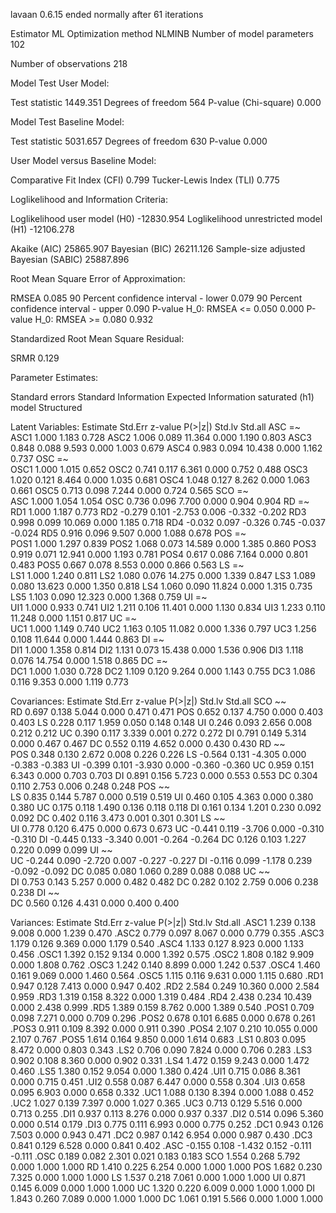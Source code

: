 lavaan 0.6.15 ended normally after 61 iterations

  Estimator                                         ML
  Optimization method                           NLMINB
  Number of model parameters                       102

  Number of observations                           218

Model Test User Model:
                                                      
  Test statistic                              1449.351
  Degrees of freedom                               564
  P-value (Chi-square)                           0.000

Model Test Baseline Model:

  Test statistic                              5031.657
  Degrees of freedom                               630
  P-value                                        0.000

User Model versus Baseline Model:

  Comparative Fit Index (CFI)                    0.799
  Tucker-Lewis Index (TLI)                       0.775

Loglikelihood and Information Criteria:

  Loglikelihood user model (H0)             -12830.954
  Loglikelihood unrestricted model (H1)     -12106.278
                                                      
  Akaike (AIC)                               25865.907
  Bayesian (BIC)                             26211.126
  Sample-size adjusted Bayesian (SABIC)      25887.896

Root Mean Square Error of Approximation:

  RMSEA                                          0.085
  90 Percent confidence interval - lower         0.079
  90 Percent confidence interval - upper         0.090
  P-value H_0: RMSEA <= 0.050                    0.000
  P-value H_0: RMSEA >= 0.080                    0.932

Standardized Root Mean Square Residual:

  SRMR                                           0.129

Parameter Estimates:

  Standard errors                             Standard
  Information                                 Expected
  Information saturated (h1) model          Structured

Latent Variables:
                   Estimate  Std.Err  z-value  P(>|z|)   Std.lv  Std.all
  ASC =~                                                                
    ASC1              1.000                               1.183    0.728
    ASC2              1.006    0.089   11.364    0.000    1.190    0.803
    ASC3              0.848    0.088    9.593    0.000    1.003    0.679
    ASC4              0.983    0.094   10.438    0.000    1.162    0.737
  OSC =~                                                                
    OSC1              1.000                               1.015    0.652
    OSC2              0.741    0.117    6.361    0.000    0.752    0.488
    OSC3              1.020    0.121    8.464    0.000    1.035    0.681
    OSC4              1.048    0.127    8.262    0.000    1.063    0.661
    OSC5              0.713    0.098    7.244    0.000    0.724    0.565
  SCO =~                                                                
    ASC               1.000                               1.054    1.054
    OSC               0.736    0.096    7.700    0.000    0.904    0.904
  RD =~                                                                 
    RD1               1.000                               1.187    0.773
    RD2              -0.279    0.101   -2.753    0.006   -0.332   -0.202
    RD3               0.998    0.099   10.069    0.000    1.185    0.718
    RD4              -0.032    0.097   -0.326    0.745   -0.037   -0.024
    RD5               0.916    0.096    9.507    0.000    1.088    0.678
  POS =~                                                                
    POS1              1.000                               1.297    0.839
    POS2              1.068    0.073   14.589    0.000    1.385    0.860
    POS3              0.919    0.071   12.941    0.000    1.193    0.781
    POS4              0.617    0.086    7.164    0.000    0.801    0.483
    POS5              0.667    0.078    8.553    0.000    0.866    0.563
  LS =~                                                                 
    LS1               1.000                               1.240    0.811
    LS2               1.080    0.076   14.275    0.000    1.339    0.847
    LS3               1.089    0.080   13.623    0.000    1.350    0.818
    LS4               1.060    0.090   11.824    0.000    1.315    0.735
    LS5               1.103    0.090   12.323    0.000    1.368    0.759
  UI =~                                                                 
    UI1               1.000                               0.933    0.741
    UI2               1.211    0.106   11.401    0.000    1.130    0.834
    UI3               1.233    0.110   11.248    0.000    1.151    0.817
  UC =~                                                                 
    UC1               1.000                               1.149    0.740
    UC2               1.163    0.105   11.082    0.000    1.336    0.797
    UC3               1.256    0.108   11.644    0.000    1.444    0.863
  DI =~                                                                 
    DI1               1.000                               1.358    0.814
    DI2               1.131    0.073   15.438    0.000    1.536    0.906
    DI3               1.118    0.076   14.754    0.000    1.518    0.865
  DC =~                                                                 
    DC1               1.000                               1.030    0.728
    DC2               1.109    0.120    9.264    0.000    1.143    0.755
    DC3               1.086    0.116    9.353    0.000    1.119    0.773

Covariances:
                   Estimate  Std.Err  z-value  P(>|z|)   Std.lv  Std.all
  SCO ~~                                                                
    RD                0.697    0.138    5.044    0.000    0.471    0.471
    POS               0.652    0.137    4.750    0.000    0.403    0.403
    LS                0.228    0.117    1.959    0.050    0.148    0.148
    UI                0.246    0.093    2.656    0.008    0.212    0.212
    UC                0.390    0.117    3.339    0.001    0.272    0.272
    DI                0.791    0.149    5.314    0.000    0.467    0.467
    DC                0.552    0.119    4.652    0.000    0.430    0.430
  RD ~~                                                                 
    POS               0.348    0.130    2.672    0.008    0.226    0.226
    LS               -0.564    0.131   -4.305    0.000   -0.383   -0.383
    UI               -0.399    0.101   -3.930    0.000   -0.360   -0.360
    UC                0.959    0.151    6.343    0.000    0.703    0.703
    DI                0.891    0.156    5.723    0.000    0.553    0.553
    DC                0.304    0.110    2.753    0.006    0.248    0.248
  POS ~~                                                                
    LS                0.835    0.144    5.787    0.000    0.519    0.519
    UI                0.460    0.105    4.363    0.000    0.380    0.380
    UC                0.175    0.118    1.490    0.136    0.118    0.118
    DI                0.161    0.134    1.201    0.230    0.092    0.092
    DC                0.402    0.116    3.473    0.001    0.301    0.301
  LS ~~                                                                 
    UI                0.778    0.120    6.475    0.000    0.673    0.673
    UC               -0.441    0.119   -3.706    0.000   -0.310   -0.310
    DI               -0.445    0.133   -3.340    0.001   -0.264   -0.264
    DC                0.126    0.103    1.227    0.220    0.099    0.099
  UI ~~                                                                 
    UC               -0.244    0.090   -2.720    0.007   -0.227   -0.227
    DI               -0.116    0.099   -1.178    0.239   -0.092   -0.092
    DC                0.085    0.080    1.060    0.289    0.088    0.088
  UC ~~                                                                 
    DI                0.753    0.143    5.257    0.000    0.482    0.482
    DC                0.282    0.102    2.759    0.006    0.238    0.238
  DI ~~                                                                 
    DC                0.560    0.126    4.431    0.000    0.400    0.400

Variances:
                   Estimate  Std.Err  z-value  P(>|z|)   Std.lv  Std.all
   .ASC1              1.239    0.138    9.008    0.000    1.239    0.470
   .ASC2              0.779    0.097    8.067    0.000    0.779    0.355
   .ASC3              1.179    0.126    9.369    0.000    1.179    0.540
   .ASC4              1.133    0.127    8.923    0.000    1.133    0.456
   .OSC1              1.392    0.152    9.134    0.000    1.392    0.575
   .OSC2              1.808    0.182    9.909    0.000    1.808    0.762
   .OSC3              1.242    0.140    8.899    0.000    1.242    0.537
   .OSC4              1.460    0.161    9.069    0.000    1.460    0.564
   .OSC5              1.115    0.116    9.631    0.000    1.115    0.680
   .RD1               0.947    0.128    7.413    0.000    0.947    0.402
   .RD2               2.584    0.249   10.360    0.000    2.584    0.959
   .RD3               1.319    0.158    8.322    0.000    1.319    0.484
   .RD4               2.438    0.234   10.439    0.000    2.438    0.999
   .RD5               1.389    0.159    8.762    0.000    1.389    0.540
   .POS1              0.709    0.098    7.271    0.000    0.709    0.296
   .POS2              0.678    0.101    6.685    0.000    0.678    0.261
   .POS3              0.911    0.109    8.392    0.000    0.911    0.390
   .POS4              2.107    0.210   10.055    0.000    2.107    0.767
   .POS5              1.614    0.164    9.850    0.000    1.614    0.683
   .LS1               0.803    0.095    8.472    0.000    0.803    0.343
   .LS2               0.706    0.090    7.824    0.000    0.706    0.283
   .LS3               0.902    0.108    8.360    0.000    0.902    0.331
   .LS4               1.472    0.159    9.243    0.000    1.472    0.460
   .LS5               1.380    0.152    9.054    0.000    1.380    0.424
   .UI1               0.715    0.086    8.361    0.000    0.715    0.451
   .UI2               0.558    0.087    6.447    0.000    0.558    0.304
   .UI3               0.658    0.095    6.903    0.000    0.658    0.332
   .UC1               1.088    0.130    8.394    0.000    1.088    0.452
   .UC2               1.027    0.139    7.397    0.000    1.027    0.365
   .UC3               0.713    0.129    5.516    0.000    0.713    0.255
   .DI1               0.937    0.113    8.276    0.000    0.937    0.337
   .DI2               0.514    0.096    5.360    0.000    0.514    0.179
   .DI3               0.775    0.111    6.993    0.000    0.775    0.252
   .DC1               0.943    0.126    7.503    0.000    0.943    0.471
   .DC2               0.987    0.142    6.954    0.000    0.987    0.430
   .DC3               0.841    0.129    6.528    0.000    0.841    0.402
   .ASC              -0.155    0.108   -1.432    0.152   -0.111   -0.111
   .OSC               0.189    0.082    2.301    0.021    0.183    0.183
    SCO               1.554    0.268    5.792    0.000    1.000    1.000
    RD                1.410    0.225    6.254    0.000    1.000    1.000
    POS               1.682    0.230    7.325    0.000    1.000    1.000
    LS                1.537    0.218    7.061    0.000    1.000    1.000
    UI                0.871    0.145    6.009    0.000    1.000    1.000
    UC                1.320    0.220    6.009    0.000    1.000    1.000
    DI                1.843    0.260    7.089    0.000    1.000    1.000
    DC                1.061    0.191    5.566    0.000    1.000    1.000

